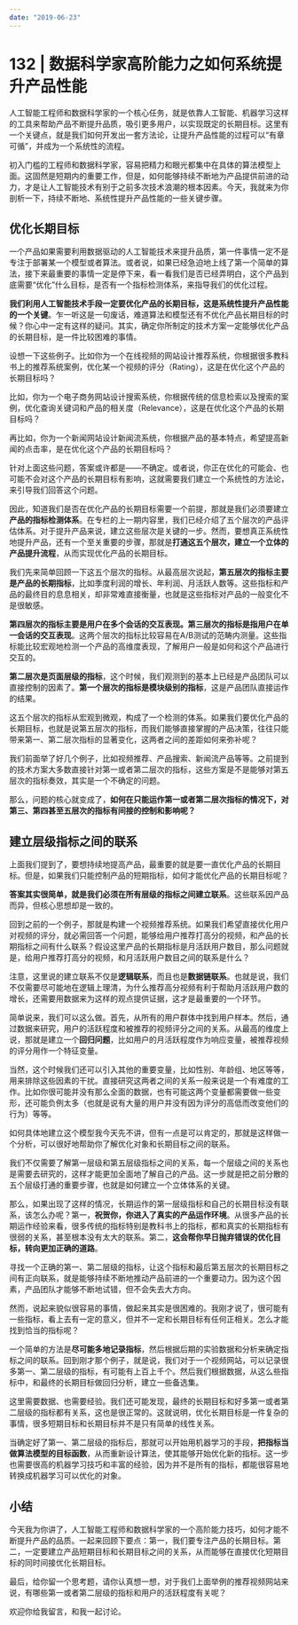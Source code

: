 ```yaml
---
date: "2019-06-23"
---  
```

      
# 132 | 数据科学家高阶能力之如何系统提升产品性能
人工智能工程师和数据科学家的一个核心任务，就是依靠人工智能、机器学习这样的工具来帮助产品不断提升品质，吸引更多用户，以实现既定的长期目标。这里有一个关键点，就是我们如何开发出一套方法论，让提升产品性能的过程可以“有章可循”，并成为一个系统性的流程。

初入门槛的工程师和数据科学家，容易把精力和眼光都集中在具体的算法模型上面。这固然是短期内的重要工作，但是，如何能够持续不断地为产品提供前进的动力，才是让人工智能技术有别于之前多次技术浪潮的根本因素。今天，我就来为你剖析一下，持续不断地、系统性提升产品性能的一些关键步骤。

## 优化长期目标

一个产品如果需要利用数据驱动的人工智能技术来提升品质，第一件事情一定不是专注于部署某一个模型或者算法。或者说，如果已经急迫地上线了第一个简单的算法，接下来最重要的事情一定是停下来，看一看我们是否已经弄明白，这个产品到底需要“优化”什么目标，是否有一个指标检测体系，来指导我们的优化过程。

**我们利用人工智能技术手段一定要优化产品的长期目标，这是系统性提升产品性能的一个关键**。乍一听这是一句废话，难道算法和模型还有不优化产品长期目标的时候？你心中一定有这样的疑问。其实，确定你所制定的技术方案一定能够优化产品的长期目标，是一件比较困难的事情。

设想一下这些例子。比如你为一个在线视频的网站设计推荐系统，你根据很多教科书上的推荐系统案例，优化某一个视频的评分（Rating），这是在优化这个产品的长期目标吗？

比如，你为一个电子商务网站设计搜索系统，你根据传统的信息检索以及搜索的案例，优化查询关键词和产品的相关度（Relevance），这是在优化这个产品的长期目标吗？

再比如，你为一个新闻网站设计新闻流系统，你根据产品的基本特点，希望提高新闻的点击率，是在优化这个产品的长期目标吗？

针对上面这些问题，答案或许都是——不确定。或者说，你正在优化的可能会、也可能不会对这个产品的长期目标有影响，这就需要我们建立一个系统性的方法论，来引导我们回答这个问题。

<!-- [[[read_end]]] -->

因此，知道我们是否在优化产品的长期目标需要一个前提，那就是我们必须要建立**产品的指标检测体系**。在专栏的上一期内容里，我们已经介绍了五个层次的产品评估体系。对于提升产品来说，建立这些层次是关键的一步。然而，要想真正系统性地提升产品，还有一个至关重要的步骤，那就是**打通这五个层次，建立一个立体的产品提升流程**，从而实现优化产品的长期目标。

我们先来简单回顾一下这五个层次的指标。从最高层次说起，**第五层次的指标主要是产品的长期指标**，比如季度利润的增长、年利润、月活跃人数等。这些指标和产品的最终目的息息相关，却非常难直接衡量，也就是这些指标对产品的一般变化不是很敏感。

**第四层次的指标主要是用户在多个会话的交互表现。第三层次的指标是指用户在单一会话的交互表现**。这两个层次的指标比较容易在A/B测试的范畴内测量。这些指标能比较宏观地检测一个产品的高维度表现，了解用户一般是如何和这个产品进行交互的。

**第二层次是页面层级的指标**，这个时候，我们观测到的基本上已经是产品团队可以直接控制的因素了。**第一个层次的指标是模块级别的指标**，这是产品团队直接运作的结果。

这五个层次的指标从宏观到微观，构成了一个检测的体系。如果我们要优化产品的长期目标，也就是说第五层次的指标，而我们能够直接掌握的产品决策，往往只能带来第一、第二层次指标的显著变化，这两者之间的差距如何来弥补呢？

我们前面举了好几个例子，比如视频推荐、产品搜索、新闻流产品等等。之前提到的技术方案大多数直接针对第一或者第二层次的指标，这些方案是不是能够对第五层次的指标奏效，其实是一个不确定的问题。

那么，问题的核心就变成了，**如何在只能运作第一或者第二层次指标的情况下，对第三、第四甚至五层次的指标有间接的控制和影响呢？**

## 建立层级指标之间的联系

上面我们提到了，要想持续地提高产品，最重要的就是要一直优化产品的长期目标。但是，如果我们只能控制产品的短期指标，如何才能优化产品的长期目标呢？

**答案其实很简单，就是我们必须在所有层级的指标之间建立联系**。这些联系因产品而异，但核心思想却是一致的。

回到之前的一个例子，那就是构建一个视频推荐系统。如果我们希望直接优化用户对视频的评分，就必需回答一个问题，能够给用户推荐打高分的视频，和产品的长期指标之间有什么联系？假设这里产品的长期指标是月活跃用户数目，那么问题就是，给用户推荐打高分的视频，和月活跃用户数目之间的联系是什么？

注意，这里说的建立联系不仅是**逻辑联系**，而且也是**数据链联系**。也就是说，我们不仅需要尽可能地在逻辑上理清，为什么推荐高分视频有利于帮助月活跃用户数的增长，还需要用数据来为这样的观点提供证据，这才是最重要的一个环节。

简单说来，我们可以这么做。首先，从所有的用户群体中找到用户样本。然后，通过数据来研究，用户的活跃程度和被推荐的视频评分之间的关系。从最高的维度上说，那就是建立一个**回归问题**，比如用户的月活跃程度作为响应变量，被推荐视频的评分用作一个特征变量。

当然，这个时候我们还可以引入其他的重要变量，比如性别、年龄组、地区等等，用来排除这些因素的干扰。直接研究这两者之间的关系一般来说是一个有难度的工作。比如你很可能并没有那么全面的数据，也有可能这两个变量都需要做一些变形，还可能负例太多（也就是说有大量的用户并没有因为评分的高低而改变他们的行为）等等。

如何具体地建立这个模型我今天先不讲，但有一点是可以肯定的，那就是这样做一个分析，可以很好地帮助你了解优化对象和长期目标之间的联系。

我们不仅需要了解第一层级和第五层级指标之间的关系，每一个层级之间的关系也是需要去研究的，这样才能更加全面地了解自己的产品。这一步就是把之前分散的五个层级打通的重要步骤，也就是如何建立一个立体体系的关键。

那么，如果出现了这样的情况，长期运作的第一层级指标和自己的长期目标没有联系，该怎么办呢？第一，**祝贺你，你进入了真实的产品运作环境**。从很多产品的长期运作经验来看，很多传统的指标特别是教科书上的指标，都和真实的长期指标有很弱的关系，甚至根本没有太大的联系。第二，**这会帮你早日抛弃错误的优化目标，转向更加正确的道路**。

寻找一个正确的第一、第二层级的指标，让这个指标和最后第五层次的长期目标之间有正向联系，就是能够持续不断地推动产品前进的一个重要动力。因为这个因素，产品团队才能够不断地试错，但不会失去大方向。

然而，说起来貌似很容易的事情，做起来其实是很困难的。我刚才说了，很可能有一些指标，看上去有一定的意义，但并不一定和长期目标有任何正相关。怎么才能找到恰当的指标呢？

一个简单的方法是**尽可能多地记录指标**，然后根据后期的实验数据和分析来确定指标之间的联系。回到刚才那个例子，就是说，我们对于一个视频网站，可以记录很多第一、第二层级的指标，有可能有上百上千个。然后我们根据数据，从这么些指标中，和最终的长期目标做回归分析，建立一些备选集。

这里需要数据、也需要经验。我们还可能发现，最终的长期目标和好多第一或者第二层级的指标都有关系，这也是很正常的。这就说明，优化长期目标是一件复杂的事情，很多短期目标和长期目标并不是只有简单的线性关系。

当确定好了第一、第二层级的指标后，那就可以开始用机器学习的手段，**把指标当做算法模型的目标函数**，从而重新设计算法，使其能够开始优化新的指标。这一步也需要很高的机器学习技巧和丰富的经验，因为并不是所有的指标，都能很容易地转换成机器学习可以优化的对象。

## 小结

今天我为你讲了，人工智能工程师和数据科学家的一个高阶能力技巧，如何才能不断提升产品的品质。一起来回顾下要点：第一，我们要专注产品的长期目标。第二，一定要建立产品短期目标和长期目标之间的关系，从而能够在直接优化短期目标的同时间接优化长期目标。

最后，给你留一个思考题，请你认真想一想，对于我们上面举例的推荐视频网站来说，有哪些第一或者第二层级的指标和用户的活跃程度有关呢？

欢迎你给我留言，和我一起讨论。